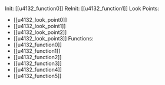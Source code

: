 Init: [[u4132_function0]]
ReInit: [[u4132_function1]]
Look Points:
- [[u4132_look_point0]]
- [[u4132_look_point1]]
- [[u4132_look_point2]]
- [[u4132_look_point3]]
Functions:
- [[u4132_function0]]
- [[u4132_function1]]
- [[u4132_function2]]
- [[u4132_function3]]
- [[u4132_function4]]
- [[u4132_function5]]
